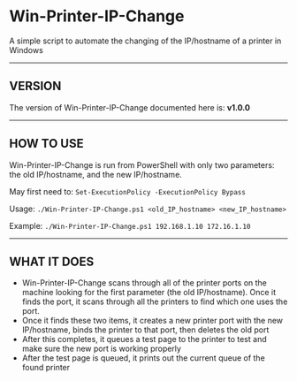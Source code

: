 # Win-Printer-IP-Change
A simple script to automate the changing of the IP/hostname of a printer in Windows



-----------------------------------------
## VERSION
The version of Win-Printer-IP-Change documented here is: **v1.0.0**



-----------------------------------------
## HOW TO USE
Win-Printer-IP-Change is run from PowerShell with only two parameters: the old IP/hostname, and the new IP/hostname.

May first need to: `Set-ExecutionPolicy -ExecutionPolicy Bypass`

Usage: `./Win-Printer-IP-Change.ps1 <old_IP_hostname> <new_IP_hostname>`

Example: `./Win-Printer-IP-Change.ps1 192.168.1.10 172.16.1.10`

-----------------------------------------
## WHAT IT DOES
- Win-Printer-IP-Change scans through all of the printer ports on the machine looking for the first parameter (the old IP/hostname). Once it finds the port, it scans through all the printers to find which one uses the port.
- Once it finds these two items, it creates a new printer port with the new IP/hostname, binds the printer to that port, then deletes the old port
- After this completes, it queues a test page to the printer to test and make sure the new port is working properly
- After the test page is queued, it prints out the current queue of the found printer